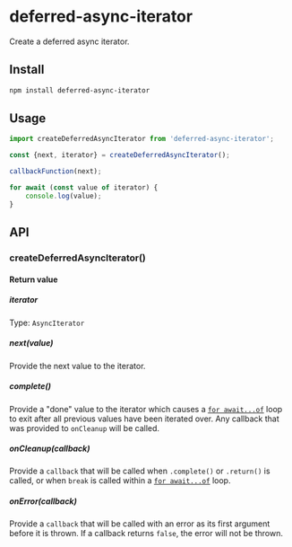 # deferred-async-iterator

Create a deferred async iterator.

## Install

```sh
npm install deferred-async-iterator
```

## Usage

```js
import createDeferredAsyncIterator from 'deferred-async-iterator';

const {next, iterator} = createDeferredAsyncIterator();

callbackFunction(next);

for await (const value of iterator) {
	console.log(value);
}
```

## API

### createDeferredAsyncIterator()

#### Return value

##### iterator

Type: `AsyncIterator`

##### next(value)

Provide the next value to the iterator.

##### complete()

Provide a "done" value to the iterator which causes a [`for await...of`](https://developer.mozilla.org/en-US/docs/Web/JavaScript/Reference/Statements/for-await...of) loop to exit after all previous values have been iterated over. Any callback that was provided to `onCleanup` will be called.

##### onCleanup(callback)

Provide a `callback` that will be called when `.complete()` or `.return()` is called, or when `break` is called within a [`for await...of`](https://developer.mozilla.org/en-US/docs/Web/JavaScript/Reference/Statements/for-await...of) loop.

##### onError(callback)

Provide a `callback` that will be called with an error as its first argument before it is thrown. If a callback returns `false`, the error will not be thrown.
